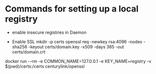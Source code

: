 # Commands for setting up a local registry


- enable insecure registries in Daemon




- Enable SSL
mkdir -p certs 
openssl req -newkey rsa:4096 -nodes -sha256 -keyout certs/domain.key -x509 -days 365 -out certs/domain.crt

docker run --rm -e COMMON_NAME=127.0.0.1 -e KEY_NAME=registry -v $(pwd)/certs:/certs centurylink/openssl